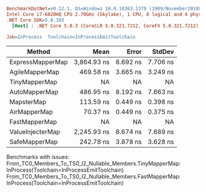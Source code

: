 ``` ini

BenchmarkDotNet=v0.12.1, OS=Windows 10.0.18363.1379 (1909/November2018Update/19H2)
Intel Core i7-6820HQ CPU 2.70GHz (Skylake), 1 CPU, 8 logical and 4 physical cores
.NET Core SDK=5.0.103
  [Host] : .NET Core 5.0.3 (CoreCLR 5.0.321.7212, CoreFX 5.0.321.7212), X64 RyuJIT

Job=InProcess  Toolchain=InProcessEmitToolchain  

```
|           Method |        Mean |    Error |   StdDev |
|----------------- |------------:|---------:|---------:|
| ExpressMapperMap | 3,864.93 ns | 8.692 ns | 7.706 ns |
|   AgileMapperMap |   469.58 ns | 3.665 ns | 3.249 ns |
|    TinyMapperMap |          NA |       NA |       NA |
|    AutoMapperMap |   486.95 ns | 8.192 ns | 7.663 ns |
|       MapsterMap |   113.59 ns | 0.449 ns | 0.398 ns |
|     AirMapperMap |    70.37 ns | 0.449 ns | 0.375 ns |
|    FastMapperMap |          NA |       NA |       NA |
| ValueInjecterMap | 2,245.93 ns | 8.674 ns | 7.689 ns |
|    SafeMapperMap |   242.78 ns | 3.878 ns | 3.628 ns |

Benchmarks with issues:
  From_TC0_Members_To_TS0_I2_Nullable_Members.TinyMapperMap: InProcess(Toolchain=InProcessEmitToolchain)
  From_TC0_Members_To_TS0_I2_Nullable_Members.FastMapperMap: InProcess(Toolchain=InProcessEmitToolchain)
